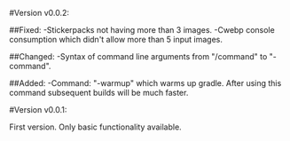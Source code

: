 #Version v0.0.2:

##Fixed:
-Stickerpacks not having more than 3 images.
-Cwebp console consumption which didn't allow more than 5 input images.

##Changed:
-Syntax of command line arguments from "/command" to "-command".

##Added:
-Command: "-warmup" which warms up gradle. After using this command subsequent builds will be much faster.

#Version v0.0.1:

First version. Only basic functionality available.
